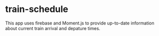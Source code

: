 # train-schedule

This app uses firebase and Moment.js to provide up-to-date information about current train arrival and depature times. 